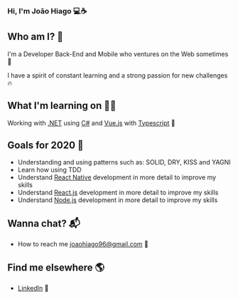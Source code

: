 ### Hi, I'm João Hiago 💻☕
 
## Who am I? 🎤
I'm a Developer Back-End and Mobile who ventures on the Web sometimes 🚀

I have a spirit of constant learning and a strong passion for new challenges 🔥

## What I'm learning on 👨‍💻

Working with [.NET](https://docs.microsoft.com/en-us/aspnet/core/?view=aspnetcore-3.1) using [C#](https://docs.microsoft.com/en-Us/dotnet/csharp/) and [Vue.js](https://vuejs.org/v2/guide/) with [Typescript](https://www.typescriptlang.org/docs/) 👷

## Goals for 2020 🔭

<!--ts-->
  * Understanding and using patterns such as: SOLID, DRY, KISS and YAGNI
  * Learn how using TDD
  * Understand [React Native](https://reactnative.dev/) development in more detail to improve my skills
  * Understand [React.js](https://reactjs.org/) development in more detail to improve my skills
  * Understand [Node.js](https://nodejs.org/en/) development in more detail to improve my skills
<!--te-->

## Wanna chat? 📬

<!--ts-->
  * How to reach me joaohiago96@gmail.com 📧
<!--te-->

## Find me elsewhere 🌎

<!--ts-->
  * [LinkedIn](https://www.linkedin.com/in/joaohiago/) 💼
<!--te-->
